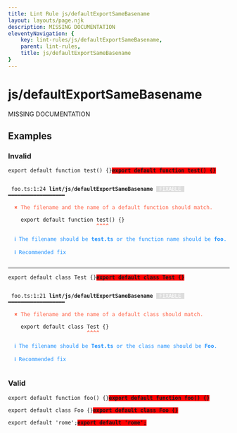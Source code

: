 ```yaml
---
title: Lint Rule js/defaultExportSameBasename
layout: layouts/page.njk
description: MISSING DOCUMENTATION
eleventyNavigation: {
	key: lint-rules/js/defaultExportSameBasename,
	parent: lint-rules,
	title: js/defaultExportSameBasename
}
---
```


# js/defaultExportSameBasename

MISSING DOCUMENTATION

<!-- EVERYTHING BELOW IS AUTOGENERATED. SEE SCRIPTS FOLDER FOR UPDATE SCRIPTS hash(a6f067f64de844fbdbf062cc241f8bc64159dd0c) -->

## Examples
### Invalid
<pre class="language-text"><code class="language-text"><span class="token keyword">export</span> <span class="token keyword">default</span> <span class="token keyword">function</span> <span class="token function">test</span><span class="token punctuation">(</span><span class="token punctuation">)</span> <span class="token punctuation">{</span><span class="token punctuation">}</span><strong><span style="background-color: red">export default function test() {}</span></strong></code></pre>
<pre class="language-text"><code class="language-text">
 <span style="text-decoration-style: dotted;">foo.ts:1:24</span> <strong>lint/js/defaultExportSameBasename</strong> <span style="color: white; background-color: #ddd;"> FIXABLE </span> ━━━━━━━━━━━━━━━━━━

  <strong><span style="color: Tomato;">✖ </span></strong><span style="color: Tomato;">The filename and the name of a default function should match.</span>

    <span class="token keyword">export</span> <span class="token keyword">default</span> <span class="token keyword">function</span> <span class="token function">test</span><span class="token punctuation">(</span><span class="token punctuation">)</span> <span class="token punctuation">{</span><span class="token punctuation">}</span>
                            <span style="color: Tomato;"><strong>^</strong></span><span style="color: Tomato;"><strong>^</strong></span><span style="color: Tomato;"><strong>^</strong></span><span style="color: Tomato;"><strong>^</strong></span>

  <strong><span style="color: DodgerBlue;">ℹ </span></strong><span style="color: DodgerBlue;">The filename should be </span><span style="color: DodgerBlue;"><strong>test.ts</strong></span><span style="color: DodgerBlue;"> or the function name should be </span><span style="color: DodgerBlue;"><strong>foo</strong></span><span style="color: DodgerBlue;">.</span>

  <strong><span style="color: DodgerBlue;">ℹ </span></strong><span style="color: DodgerBlue;">Recommended fix</span>

</code></pre>

---------------

<pre class="language-text"><code class="language-text"><span class="token keyword">export</span> <span class="token keyword">default</span> <span class="token keyword">class</span> <span class="token variable">Test</span> <span class="token punctuation">{</span><span class="token punctuation">}</span><strong><span style="background-color: red">export default class Test {}</span></strong></code></pre>
<pre class="language-text"><code class="language-text">
 <span style="text-decoration-style: dotted;">foo.ts:1:21</span> <strong>lint/js/defaultExportSameBasename</strong> <span style="color: white; background-color: #ddd;"> FIXABLE </span> ━━━━━━━━━━━━━━━━━━

  <strong><span style="color: Tomato;">✖ </span></strong><span style="color: Tomato;">The filename and the name of a default class should match.</span>

    <span class="token keyword">export</span> <span class="token keyword">default</span> <span class="token keyword">class</span> <span class="token variable">Test</span> <span class="token punctuation">{</span><span class="token punctuation">}</span>
                         <span style="color: Tomato;"><strong>^</strong></span><span style="color: Tomato;"><strong>^</strong></span><span style="color: Tomato;"><strong>^</strong></span><span style="color: Tomato;"><strong>^</strong></span>

  <strong><span style="color: DodgerBlue;">ℹ </span></strong><span style="color: DodgerBlue;">The filename should be </span><span style="color: DodgerBlue;"><strong>Test.ts</strong></span><span style="color: DodgerBlue;"> or the class name should be </span><span style="color: DodgerBlue;"><strong>Foo</strong></span><span style="color: DodgerBlue;">.</span>

  <strong><span style="color: DodgerBlue;">ℹ </span></strong><span style="color: DodgerBlue;">Recommended fix</span>

</code></pre>
### Valid
<pre class="language-text"><code class="language-text"><span class="token keyword">export</span> <span class="token keyword">default</span> <span class="token keyword">function</span> <span class="token function">foo</span><span class="token punctuation">(</span><span class="token punctuation">)</span> <span class="token punctuation">{</span><span class="token punctuation">}</span><strong><span style="background-color: red">export default function foo() {}</span></strong></code></pre>
<pre class="language-text"><code class="language-text"><span class="token keyword">export</span> <span class="token keyword">default</span> <span class="token keyword">class</span> <span class="token variable">Foo</span> <span class="token punctuation">{</span><span class="token punctuation">}</span><strong><span style="background-color: red">export default class Foo {}</span></strong></code></pre>
<pre class="language-text"><code class="language-text"><span class="token keyword">export</span> <span class="token keyword">default</span> <span class="token string">&apos;rome&apos;</span><span class="token punctuation">;</span><strong><span style="background-color: red">export default &apos;rome&apos;;</span></strong></code></pre>
